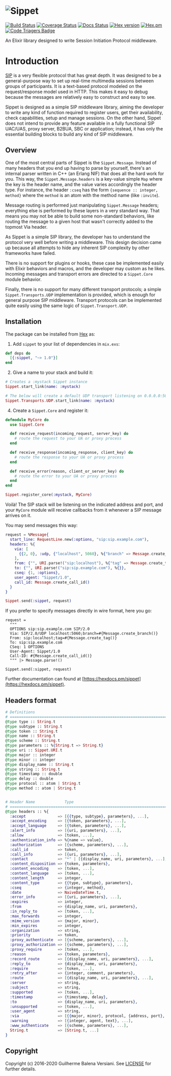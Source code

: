 ![Sippet](http://sippet.github.io/sippet/public/apple-touch-icon-144-precomposed.png)
=========

[![Build Status](https://travis-ci.org/balena/elixir-sippet.svg)](https://travis-ci.org/balena/elixir-sippet)
[![Coverage Status](https://coveralls.io/repos/github/balena/elixir-sippet/badge.svg?branch=master)](https://coveralls.io/github/balena/elixir-sippet?branch=master)
[![Docs Status](https://inch-ci.org/github/balena/elixir-sippet.svg?branch=master)](http://inch-ci.org/github/balena/elixir-sippet)
[![Hex version](https://img.shields.io/hexpm/v/sippet.svg "Hex version")](https://hex.pm/packages/sippet)
[![Hex.pm](https://img.shields.io/hexpm/l/sippet.svg "BSD Licensed")](https://github.com/balena/elixir-sippet/blob/master/LICENSE)
[![Code Triagers Badge](https://www.codetriage.com/balena/elixir-sippet/badges/users.svg)](https://www.codetriage.com/balena/elixir-sippet)

An Elixir library designed to write Session Initiation Protocol middleware.


# Introduction

[SIP](https://tools.ietf.org/html/rfc3261) is a very flexible protocol that has
great depth. It was designed to be a general-purpose way to set up real-time
multimedia sessions between groups of participants. It is a text-based protocol
modeled on the request/response model used in HTTP. This makes it easy to debug
because the messages are relatively easy to construct and easy to see.

Sippet is designed as a simple SIP middleware library, aiming the developer to
write any kind of function required to register users, get their availability,
check capabilities, setup and manage sessions. On the other hand, Sippet does
not intend to provide any feature available in a fully functional SIP UAC/UAS,
proxy server, B2BUA, SBC or application; instead, it has only the essential
building blocks to build any kind of SIP middleware.


## Overview

One of the most central parts of Sippet is the `Sippet.Message`. Instead of
many headers that you end up having to parse by yourself, there's an internal
parser written in C++ (an Erlang NIF) that does all the hard work for you. This
way, the `Sippet.Message.headers` is a key-value simple `Map` where the key is
the header name, and the value varies accordingly the header type. For
instance, the header `:cseq` has the form `{sequence :: integer, method}` where
the `method` is an atom with the method name (like `:invite`).

Message routing is performed just manipulating `Sippet.Message` headers;
everything else is performed by these layers in a very standard way. That means
you may not be able to build some non-standard behaviors, like routing the
message to a given host that wasn't correctly added to the topmost Via header.

As Sippet is a simple SIP library, the developer has to understand the protocol
very well before writing a middleware. This design decision came up because all
attempts to hide any inherent SIP complexity by other frameworks have failed.

There is no support for plugins or hooks, these case be implemented easily with
Elixir behaviors and macros, and the developer may custom as he likes. Incoming
messages and transport errors are directed to a `Sippet.Core` module behavior.

Finally, there is no support for many different transport protocols; a simple
`Sippet.Transports.UDP` implementation is provided, which is enough for general
purpose SIP middleware. Transport protocols can be implemented quite easily
using the same logic of `Sippet.Transport.UDP`.


## Installation

The package can be installed from [Hex](https://hex.pm/docs/publish) as:

  1. Add `sippet` to your list of dependencies in `mix.exs`:

```elixir
def deps do
  [{:sippet, "~> 1.0"}]
end
```

  2. Give a name to your stack and build it:

```elixir
# Creates a :mystack Sippet instance
Sippet.start_link(name: :mystack)

# The below will create a default UDP transport listening on 0.0.0.0:5060/udp
Sippet.Transports.UDP.start_link(name: :mystack)
```

  4. Create a `Sippet.Core` and register it:

```elixir
defmodule MyCore do
  use Sippet.Core

  def receive_request(incoming_request, server_key) do
    # route the request to your UA or proxy process
  end

  def receive_response(incoming_response, client_key) do
    # route the response to your UA or proxy process
  end

  def receive_error(reason, client_or_server_key) do
    # route the error to your UA or proxy process
  end
end

Sippet.register_core(:mystack, MyCore)
```

Voilà! The SIP stack will be listening on the indicated address and port, and
your `MyCore` module will receive callbacks from it whenever a SIP message
arrives on it.

You may send messages this way:

```elixir
request = %Message{
  start_line: RequestLine.new(:options, "sip:sip.example.com"),
  headers: %{
    via: [
      {{2, 0}, :udp, {"localhost", 5060}, %{"branch" => Message.create_branch()}}
    ],
    from: {"", URI.parse!("sip:localhost"), %{"tag" => Message.create_tag()}},
    to: {"", URI.parse!("sip:sip.example.com"), %{}},
    cseq: {1, :options},
    user_agent: "Sippet/1.0",
    call_id: Message.create_call_id()
  }
}

Sippet.send(:sippet, request)
```

If you prefer to specify messages directly in wire format, here you go:

```
request =
  """
  OPTIONS sip:sip.example.com SIP/2.0
  Via: SIP/2.0/UDP localhost:5060;branch=#{Message.create_branch()}
  From: sip:localhost;tag=#{Message.create_tag()}
  To: sip:sip.example.com
  CSeq: 1 OPTIONS
  User-Agent: Sippet/1.0
  Call-ID: #{Message.create_call_id()}
  """ |> Message.parse!()

Sippet.send(:sippet, request)
```

Further documentation can found at
[https://hexdocs.pm/sippet](https://hexdocs.pm/sippet).


## Headers format

```elixir
# Definitions
# ======================================================================================
@type type :: String.t
@type subtype :: String.t
@type token :: String.t
@type name :: String.t
@type scheme :: String.t
@type parameters :: %{String.t => String.t}
@type uri :: Sippet.URI.t
@type major :: integer
@type minor :: integer
@type display_name :: String.t
@type string :: String.t
@type timestamp :: double
@type delay :: double
@type protocol :: atom | String.t
@type method :: atom | String.t


# Header Name             Type
# ======================================================================================
@type headers :: %{
  :accept              => [{{type, subtype}, parameters}, ...],
  :accept_encoding     => [{token, parameters}, ...],
  :accept_language     => [{token, parameters}, ...],
  :alert_info          => [{uri, parameters}, ...],
  :allow               => [token, ...],
  :authentication_info => %{name => value},
  :authorization       => [{scheme, parameters}, ...],
  :call_id             => token,
  :call_info           => [{uri, parameters}, ...],
  :contact             => "*" | [{display_name, uri, parameters}, ...],
  :content_disposition => {token, parameters},
  :content_encoding    => [token, ...],
  :content_language    => [token, ...],
  :content_length      => integer,
  :content_type        => {{type, subtype}, parameters},
  :cseq                => {integer, method},
  :date                => NaiveDateTime.t,
  :error_info          => [{uri, parameters}, ...],
  :expires             => integer,
  :from                => {display_name, uri, parameters},
  :in_reply_to         => [token, ...],
  :max_forwards        => integer,
  :mime_version        => {major, minor},
  :min_expires         => integer,
  :organization        => string,
  :priority            => token,
  :proxy_authenticate  => [{scheme, parameters}, ...],
  :proxy_authorization => [{scheme, parameters}, ...],
  :proxy_require       => [token, ...],
  :reason              => {token, parameters},
  :record_route        => [{display_name, uri, parameters}, ...],
  :reply_to            => {display_name, uri, parameters},
  :require             => [token, ...],
  :retry_after         => {integer, comment, parameters},
  :route               => [{display_name, uri, parameters}, ...],
  :server              => string,
  :subject             => string,
  :supported           => [token, ...],
  :timestamp           => {timestamp, delay},
  :to                  => {display_name, uri, parameters},
  :unsupported         => [token, ...],
  :user_agent          => string,
  :via                 => [{{major, minor}, protocol, {address, port}, parameters}, ...],
  :warning             => [{integer, agent, text}, ...],
  :www_authenticate    => [{scheme, parameters}, ...],
  String.t             => [String.t, ...]
}
```


## Copyright

Copyright (c) 2016-2020 Guilherme Balena Versiani. See [LICENSE](LICENSE) for
further details.
